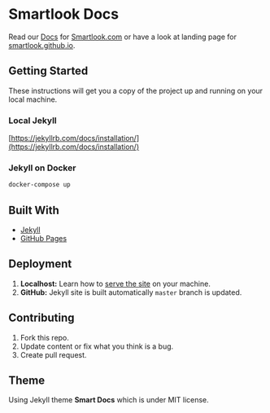 # Smartlook Docs

Read our [Docs](https://smartlook.github.io/docs/) for [Smartlook.com](https://www.smartlook.com/) or have a look at landing page for [smartlook.github.io](https://smartlook.github.io/).

## Getting Started

These instructions will get you a copy of the project up and running on your local machine.

### Local Jekyll

[https://jekyllrb.com/docs/installation/](https://jekyllrb.com/docs/installation/)

### Jekyll on Docker

```sh
docker-compose up
```

## Built With

* [Jekyll](https://jekyllrb.com/)
* [GitHub Pages](https://pages.github.com/)

## Deployment

1. **Localhost:** Learn how to [serve the site](https://jekyllrb.com/tutorials/using-jekyll-with-bundler/#serve-the-site) on your machine.
2. **GitHub:** Jekyll site is built automatically `master` branch is updated.

## Contributing

1. Fork this repo.
2. Update content or fix what you think is a bug.
3. Create pull request.

## Theme

Using Jekyll theme **Smart Docs** which is under MIT license.
